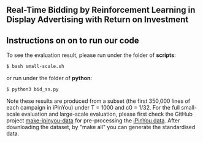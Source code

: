 ## Real-Time Bidding by Reinforcement Learning in Display Advertising with Return on Investment


## Instructions on on to run our code
To see the evaluation result, please run under the folder of **scripts**:
```bash
$ bash small-scale.sh
```
or run under the folder of **python**:
```bash
$ python3 bid_ss.py
```

Note these results are produced from a subset (the first 350,000 lines of each campaign in iPinYou) under T = 1000 and c0 = 1/32.
For the full small-scale evaluation and large-scale evaluation, please first check the GitHub project [make-ipinyou-data](https://github.com/wnzhang/make-ipinyou-data "make-ipinyou-data") for pre-processing the [iPinYou data](http://data.computational-advertising.org "iPinYou data"). 
After downloading the dataset, by "make all" you can generate the standardised data.

